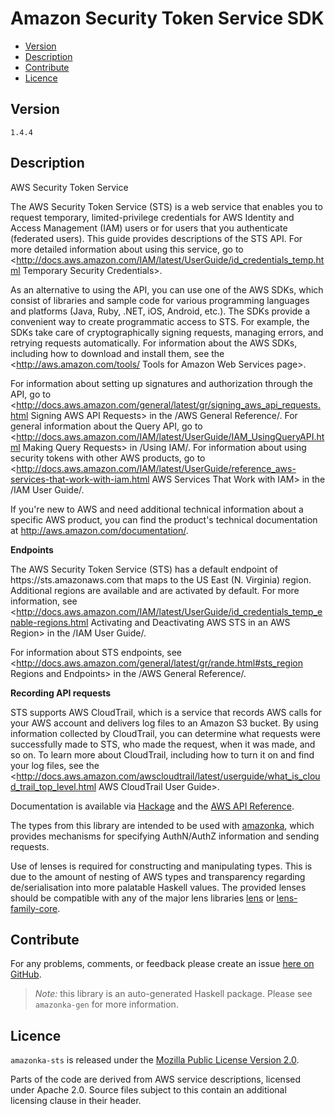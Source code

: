 # Amazon Security Token Service SDK

* [Version](#version)
* [Description](#description)
* [Contribute](#contribute)
* [Licence](#licence)


## Version

`1.4.4`


## Description

AWS Security Token Service

The AWS Security Token Service (STS) is a web service that enables you to request temporary, limited-privilege credentials for AWS Identity and Access Management (IAM) users or for users that you authenticate (federated users). This guide provides descriptions of the STS API. For more detailed information about using this service, go to <http://docs.aws.amazon.com/IAM/latest/UserGuide/id_credentials_temp.html Temporary Security Credentials>.

As an alternative to using the API, you can use one of the AWS SDKs, which consist of libraries and sample code for various programming languages and platforms (Java, Ruby, .NET, iOS, Android, etc.). The SDKs provide a convenient way to create programmatic access to STS. For example, the SDKs take care of cryptographically signing requests, managing errors, and retrying requests automatically. For information about the AWS SDKs, including how to download and install them, see the <http://aws.amazon.com/tools/ Tools for Amazon Web Services page>.

For information about setting up signatures and authorization through the API, go to <http://docs.aws.amazon.com/general/latest/gr/signing_aws_api_requests.html Signing AWS API Requests> in the /AWS General Reference/. For general information about the Query API, go to <http://docs.aws.amazon.com/IAM/latest/UserGuide/IAM_UsingQueryAPI.html Making Query Requests> in /Using IAM/. For information about using security tokens with other AWS products, go to <http://docs.aws.amazon.com/IAM/latest/UserGuide/reference_aws-services-that-work-with-iam.html AWS Services That Work with IAM> in the /IAM User Guide/.

If you\'re new to AWS and need additional technical information about a specific AWS product, you can find the product\'s technical documentation at <http://aws.amazon.com/documentation/>.

__Endpoints__

The AWS Security Token Service (STS) has a default endpoint of https:\/\/sts.amazonaws.com that maps to the US East (N. Virginia) region. Additional regions are available and are activated by default. For more information, see <http://docs.aws.amazon.com/IAM/latest/UserGuide/id_credentials_temp_enable-regions.html Activating and Deactivating AWS STS in an AWS Region> in the /IAM User Guide/.

For information about STS endpoints, see <http://docs.aws.amazon.com/general/latest/gr/rande.html#sts_region Regions and Endpoints> in the /AWS General Reference/.

__Recording API requests__

STS supports AWS CloudTrail, which is a service that records AWS calls for your AWS account and delivers log files to an Amazon S3 bucket. By using information collected by CloudTrail, you can determine what requests were successfully made to STS, who made the request, when it was made, and so on. To learn more about CloudTrail, including how to turn it on and find your log files, see the <http://docs.aws.amazon.com/awscloudtrail/latest/userguide/what_is_cloud_trail_top_level.html AWS CloudTrail User Guide>.

Documentation is available via [Hackage](http://hackage.haskell.org/package/amazonka-sts)
and the [AWS API Reference](https://aws.amazon.com/documentation/).

The types from this library are intended to be used with [amazonka](http://hackage.haskell.org/package/amazonka),
which provides mechanisms for specifying AuthN/AuthZ information and sending requests.

Use of lenses is required for constructing and manipulating types.
This is due to the amount of nesting of AWS types and transparency regarding
de/serialisation into more palatable Haskell values.
The provided lenses should be compatible with any of the major lens libraries
[lens](http://hackage.haskell.org/package/lens) or [lens-family-core](http://hackage.haskell.org/package/lens-family-core).

## Contribute

For any problems, comments, or feedback please create an issue [here on GitHub](https://github.com/brendanhay/amazonka/issues).

> _Note:_ this library is an auto-generated Haskell package. Please see `amazonka-gen` for more information.


## Licence

`amazonka-sts` is released under the [Mozilla Public License Version 2.0](http://www.mozilla.org/MPL/).

Parts of the code are derived from AWS service descriptions, licensed under Apache 2.0.
Source files subject to this contain an additional licensing clause in their header.
